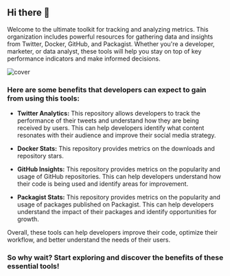 ## Hi there 👋

Welcome to the ultimate toolkit for tracking and analyzing metrics. This organization includes powerful resources for gathering data and insights from Twitter, Docker, GitHub, and Packagist. Whether you're a developer, marketer, or data analyst, these tools will help you stay on top of key performance indicators and make informed decisions. 

![cover](https://user-images.githubusercontent.com/773481/209413844-3b498d27-4e96-4c5a-a4fa-3b47d06c1332.jpg)

### Here are some benefits that developers can expect to gain from using this tools:

- **Twitter Analytics:** This repository allows developers to track the performance of their tweets and understand how they are being received by users. This can help developers identify what content resonates with their audience and improve their social media strategy.

- **Docker Stats:** This repository provides metrics on the downloads and repository stars.

- **GitHub Insights:** This repository provides metrics on the popularity and usage of GitHub repositories. This can help developers understand how their code is being used and identify areas for improvement.

- **Packagist Stats:** This repository provides metrics on the popularity and usage of packages published on Packagist. This can help developers understand the impact of their packages and identify opportunities for growth.

Overall, these tools can help developers improve their code, optimize their workflow, and better understand the needs of their users.

### So why wait? Start exploring and discover the benefits of these essential tools!
